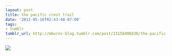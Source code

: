 ```yaml
---
layout: post
title: the pacific crest trail
date: '2012-05-16T02:43:48-07:00'
tags:
- tumblr
tumblr_url: http://mburns-blog.tumblr.com/post/23158406830/the-pacific-crest-trail
---
```


<img src="http://68.media.tumblr.com/tumblr_m440d1mNi31qzt3z9o1_1280.jpg"/>
